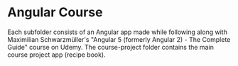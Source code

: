 # Angular Course
Each subfolder consists of an Angular app made while following along with Maximilian Schwarzmüller's "Angular 5 (formerly Angular 2) - The Complete Guide" course on Udemy. The course-project folder contains the main course project app (recipe book).
